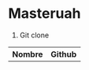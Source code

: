# Masteruah
<ol>
<li>Git clone</li>
</ol>

<table>
<tr>
<th>Nombre</th>
<th>Github</th>
</tr>
</table>
